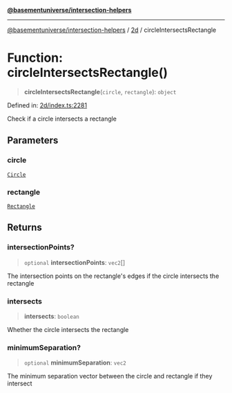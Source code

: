 [**@basementuniverse/intersection-helpers**](../../README.md)

***

[@basementuniverse/intersection-helpers](../../README.md) / [2d](../README.md) / circleIntersectsRectangle

# Function: circleIntersectsRectangle()

> **circleIntersectsRectangle**(`circle`, `rectangle`): `object`

Defined in: [2d/index.ts:2281](https://github.com/basementuniverse/intersection-helpers/blob/a748c1cf3d5365b189253eb2878888a254b5c3a1/src/2d/index.ts#L2281)

Check if a circle intersects a rectangle

## Parameters

### circle

[`Circle`](../types/type-aliases/Circle.md)

### rectangle

[`Rectangle`](../types/type-aliases/Rectangle.md)

## Returns

### intersectionPoints?

> `optional` **intersectionPoints**: `vec2`[]

The intersection points on the rectangle's edges if the circle intersects
the rectangle

### intersects

> **intersects**: `boolean`

Whether the circle intersects the rectangle

### minimumSeparation?

> `optional` **minimumSeparation**: `vec2`

The minimum separation vector between the circle and rectangle if they
intersect
